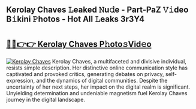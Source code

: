 ## Kerolay Chaves 𝙻eaked 𝙽u𝚍e - Part-PaZ 𝚅𝚒deo B𝚒kini 𝙿hotos - Hot All 𝙻eaks 3r3Y4

# <h2><a href="http://ld59djq.urlbe.top/?page=Kerolay+Chaves">🔗🔗👉👉 Kerolay Chaves P𝚑oto𝚜Vid𝚎o</a></h2>

[![Kerolay Chaves](https://i.imgur.com/eBuTRDB.gif)](http://ld59djq.urlbe.top/?page=Kerolay+Chaves)
Kerolay Chaves, a multifaceted and divisive individual, resists simple description. Her distinctive online communication style has captivated and provoked critics, generating debates on privacy, self-expression, and the dynamics of digital communities. Despite the uncertainty of her next steps, her impact on the digital realm is significant. Unyielding determination and undeniable magnetism fuel Kerolay Chaves journey in the digital landscape.

